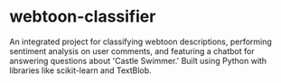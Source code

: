 # webtoon-classifier
An integrated project for classifying webtoon descriptions, performing sentiment analysis on user comments, and featuring a chatbot for answering questions about 'Castle Swimmer.' Built using Python with libraries like scikit-learn and TextBlob.
